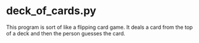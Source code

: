 # deck_of_cards.py
This program is sort of like a flipping card game. It deals a card from the top of a deck and then the person guesses the card.
